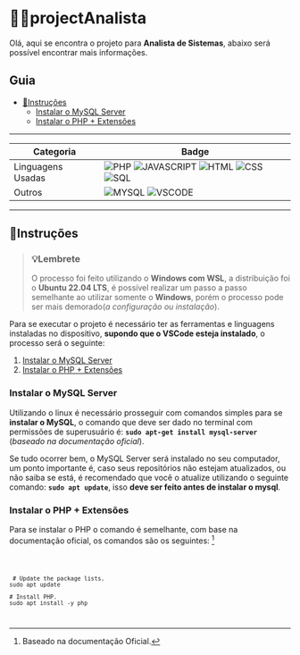 # 🧑‍💻projectAnalista

Olá, aqui se encontra o projeto para **Analista de Sistemas**, abaixo será possível encontrar mais informações.

## Guia
* [📝Instruções](README.md/#instruções)
    * [Instalar o MySQL Server](README.md/#instalar-o-mysql-server) 
    * [Instalar o PHP + Extensões](README.md/#instalar-o-php--extensões)
---

|Categoria|Badge|
|---|---|
| Linguagens Usadas | ![PHP](https://img.shields.io/badge/PHP-blue?style=for-the-badge&logo=php&logoColor=white&logoSize=auto&) ![JAVASCRIPT](https://img.shields.io/badge/JavaScript-yellow?style=for-the-badge&logo=javascript&logoColor=white&logoSize=auto&) ![HTML](https://img.shields.io/badge/HTML-orange?style=for-the-badge&logo=html5&logoColor=white&logoSize=auto&) ![CSS](https://img.shields.io/badge/CSS-blue?style=for-the-badge&logo=css&logoColor=white&logoSize=auto) ![SQL](https://img.shields.io/badge/SQL-blue?style=for-the-badge&logo=mysql&logoColor=white&logoSize=auto&) |
| Outros | ![MYSQL](https://img.shields.io/badge/MySQL-blue?style=for-the-badge&logo=mysql&logoColor=white&logoSize=auto) ![VSCODE](https://img.shields.io/badge/VSCode-blue?style=for-the-badge&logoColor=white&logoSize=auto) |


---

## 📝Instruções

>### 💡Lembrete
>O processo foi feito utilizando o **Windows com WSL**, a distribuição foi o **Ubuntu 22.04 LTS**, é possível realizar um passo a passo semelhante ao utilizar somente o **Windows**, porém o processo pode ser mais demorado(*a configuração ou instalação*).

Para se executar o projeto é necessário ter as ferramentas e linguagens instaladas no dispositivo, **supondo que o VSCode esteja instalado**, o processo será o seguinte:

1. [Instalar o MySQL Server](README.md/#instalar-o-mysql-server)
2. [Instalar o PHP + Extensões](README.md/#instalar-o-php--extensões)

### Instalar o MySQL Server
Utilizando o linux é necessário prosseguir com comandos simples para se **instalar o MySQL**, o comando que deve ser dado no terminal com permissões de superusuário é: **`sudo apt-get install mysql-server`** (*baseado na documentação oficial*).

Se tudo ocorrer bem, o MySQL Server será instalado no seu computador, um ponto importante é, caso seus repositórios não estejam atualizados, ou não saiba se está, é recomendado que você o atualize utilizando o seguinte comando: **`sudo apt update`**, isso **deve ser feito antes de instalar o mysql**.

### Instalar o PHP + Extensões
Para se instalar o PHP o comando é semelhante, com base na documentação oficial, os comandos são os seguintes: [^1]

<code> 
    
     # Update the package lists.
    sudo apt update

    # Install PHP.
    sudo apt install -y php 
    
</code>

[^1]: Baseado na documentação Oficial.